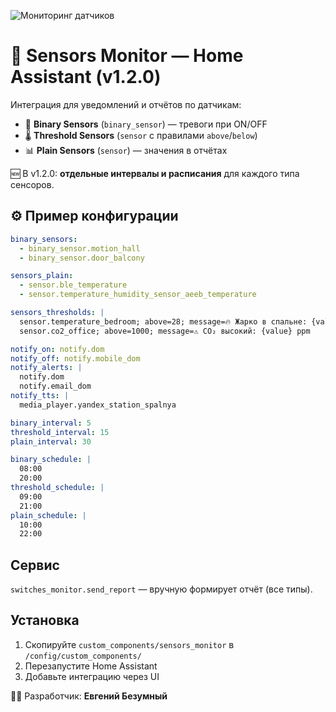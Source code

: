 ![Мониторинг датчиков](custom_components/sensors_monitor/icons/banner.png)

# 📡 Sensors Monitor — Home Assistant (v1.2.0)

Интеграция для уведомлений и отчётов по датчикам:
- 📡 **Binary Sensors** (`binary_sensor`) — тревоги при ON/OFF
- 🌡 **Threshold Sensors** (`sensor` с правилами `above`/`below`)
- 📊 **Plain Sensors** (`sensor`) — значения в отчётах

🆕 В v1.2.0: **отдельные интервалы и расписания** для каждого типа сенсоров.

## ⚙️ Пример конфигурации
```yaml
binary_sensors:
  - binary_sensor.motion_hall
  - binary_sensor.door_balcony

sensors_plain:
  - sensor.ble_temperature
  - sensor.temperature_humidity_sensor_aeeb_temperature

sensors_thresholds: |
  sensor.temperature_bedroom; above=28; message=🔥 Жарко в спальне: {value}°C
  sensor.co2_office; above=1000; message=⚠️ CO₂ высокий: {value} ppm

notify_on: notify.dom
notify_off: notify.mobile_dom
notify_alerts: |
  notify.dom
  notify.email_dom
notify_tts: |
  media_player.yandex_station_spalnya

binary_interval: 5
threshold_interval: 15
plain_interval: 30

binary_schedule: |
  08:00
  20:00
threshold_schedule: |
  09:00
  21:00
plain_schedule: |
  10:00
  22:00
```

## Сервис
`switches_monitor.send_report` — вручную формирует отчёт (все типы).

## Установка
1. Скопируйте `custom_components/sensors_monitor` в `/config/custom_components/`
2. Перезапустите Home Assistant
3. Добавьте интеграцию через UI


👨‍💻 Разработчик: **Евгений Безумный**
